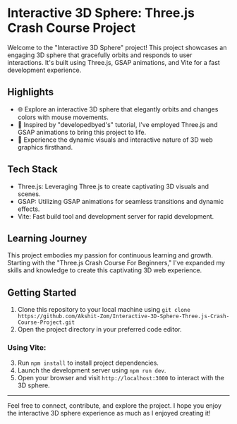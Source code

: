 # Interactive 3D Sphere: Three.js Crash Course Project

Welcome to the "Interactive 3D Sphere" project! This project showcases an engaging 3D sphere that gracefully orbits and responds to user interactions. It's built using Three.js, GSAP animations, and Vite for a fast development experience.

## Highlights

- 🌐 Explore an interactive 3D sphere that elegantly orbits and changes colors with mouse movements.
- 🚀 Inspired by "developedbyed's" tutorial, I've employed Three.js and GSAP animations to bring this project to life.
- 🌈 Experience the dynamic visuals and interactive nature of 3D web graphics firsthand.

## Tech Stack

- Three.js: Leveraging Three.js to create captivating 3D visuals and scenes.
- GSAP: Utilizing GSAP animations for seamless transitions and dynamic effects.
- Vite: Fast build tool and development server for rapid development.

## Learning Journey

This project embodies my passion for continuous learning and growth. Starting with the "Three.js Crash Course For Beginners," I've expanded my skills and knowledge to create this captivating 3D web experience.

## Getting Started

1. Clone this repository to your local machine using `git clone https://github.com/Akshit-Zom/Interactive-3D-Sphere-Three.js-Crash-Course-Project.git`
2. Open the project directory in your preferred code editor.

### Using Vite:

3. Run `npm install` to install project dependencies.
4. Launch the development server using `npm run dev`.
5. Open your browser and visit `http://localhost:3000` to interact with the 3D sphere.

---

Feel free to connect, contribute, and explore the project. I hope you enjoy the interactive 3D sphere experience as much as I enjoyed creating it!
